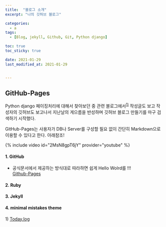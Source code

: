 ```yaml
---
title:  "블로그 소개"
excerpt: "나의 깃허브 블로그"

categories:
  - a
tags:
  - [Blog, jekyll, Github, Git, Python django]

toc: true
toc_sticky: true

date: 2021-01-29
last_modified_at: 2021-01-29


---
```

## GitHub-Pages
Python django 페이징처리에 대해서 찾아보던 중 관련 블로그에서<sup>[1)](#footnote_1)</sup> 작성글도 보고 작성자의 깃허브도 보고나서 지난날의 게으름을 반성하며 깃허브 블로그 만들기를 마구 검색하기 시작했다.   

GitHub-Pages는 사용자가 DB나 Server를 구성할 필요 없이 간단히 Markdown으로 이용할 수 있다고 한다. 아래참조!   

{% include video id="2MsN8gpT6jY" provider="youtube" %}


#### 1. GitHub
- 공식문서에서 제공하는 방식대로 따라하면 쉽게 Hello Wolrd를 !!!   
[Github-Pages](https://pages.github.com/)

#### 2. Ruby
#### 3. Jekyll
#### 4. minimal mistakes theme

<!-- ![2020](https://user-images.githubusercontent.com/62678380/106272400-595e1b00-6274-11eb-96bb-4e517542425a.jpeg){: .align-center} -->

<!-- ```python
print("a")
``` -->



<a name="footnote_1">1)</a> [Today.log](https://parkhyeonchae.github.io/2020/04/01/django-project-17/)

